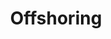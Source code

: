 ---
title: Offshoring
subTitle: Concentrez vous sur votre cœur d’activité. 
published: true
technology: ["frontend", "design", "scrum"]
coverImage: /images/home/offer/offshoring.png
metaDescription: ["Dev. Python Java Php","Migration Cloud","Admin. cloud & Infra ","DevOps"]
subDescription: ""
date: ""
---